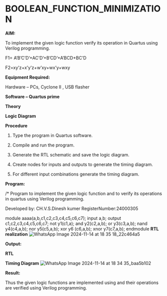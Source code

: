 # BOOLEAN_FUNCTION_MINIMIZATION

**AIM:**

To implement the given logic function verify its operation in Quartus using Verilog programming.

F1= A’B’C’D’+AC’D’+B’CD’+A’BCD+BC’D 

F2=xy’z+x’y’z+w’xy+wx’y+wxy

**Equipment Required:**

Hardware – PCs, Cyclone II , USB flasher

**Software – Quartus prime**

**Theory**

**Logic Diagram**

**Procedure**

1.	Type the program in Quartus software.

2.	Compile and run the program.

3.	Generate the RTL schematic and save the logic diagram.

4.	Create nodes for inputs and outputs to generate the timing diagram.

5.	For different input combinations generate the timing diagram.


**Program:**

/* Program to implement the given logic function and to verify its operations in quartus using Verilog programming. 

Developed by: CH.V.S.Dinesh kumer
RegisterNumber:24000305

module aaaa(a,b,c1,c2,c3,c4,c5,c6,c7);
input a,b;
output c1,c2,c3,c4,c5,c6,c7;
not y1(c1,a);
and y2(c2,a,b);
or y3(c3,a,b);
nand y4(c4,a,b);
nor y5(c5,a,b);
xor y6 (c6,a,b);
xnor y7(c7,a,b);
endmodule
**RTL realization**
![WhatsApp Image 2024-11-14 at 18 35 18_22c464a5](https://github.com/user-attachments/assets/6352386d-a620-4d3a-b871-86282362f4fc)

**Output:**

**RTL**

**Timing Diagram**
![WhatsApp Image 2024-11-14 at 18 34 35_baa5b102](https://github.com/user-attachments/assets/7fc23586-ce29-47b2-9a9a-55939c15e467)

**Result:**

Thus the given logic functions are implemented using and their operations are verified using Verilog programming.


